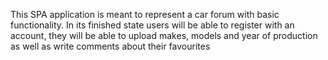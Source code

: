 This SPA application is meant to represent a car forum with basic functionality.
In its finished state users will be able to register with an account,
they will be able to upload makes, models and year of production as well as 
write comments about their favourites
